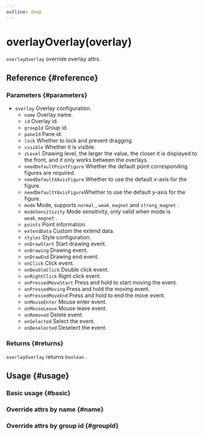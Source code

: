 ```yaml
---
outline: deep
---
```


# overlayOverlay(overlay)
`overlayOverlay` override overlay attrs.

## Reference {#reference}
<!--@include: @/@views/api/references/instance/overrideOverlay.md-->

### Parameters {#parameters}
- `overlay` Overlay configuration.
  - `name` Overlay name.
  - `id` Overlay id.
  - `groupId` Group id.
  - `paneId` Pane id.
  - `lock` Whether to lock and prevent dragging.
  - `visible` Whether it is visible.
  - `zLevel` Drawing level, the larger the value, the closer it is displayed to the front, and it only works between the overlays.
  - `needDefaultPointFigure` Whether the default point corresponding figures are required.
  - `needDefaultXAxisFigure` Whether to use the default x-axis for the figure.
  - `needDefaultYAxisFigure`Whether to use the default y-axis for the figure.
  - `mode` Mode, supports `normal` , `weak_magnet` and `strong_magnet` .
  - `modeSensitivity` Mode sensitivity, only valid when mode is `weak_magnet` .
  - `points` Point information.
  - `extendData` Custom the extend data.
  - `styles` Style configuration.
  - `onDrawStart` Start drawing event.
  - `onDrawing` Drawing event.
  - `onDrawEnd` Drawing end event.
  - `onClick` Click event.
  - `onDoubleClick` Double click event.
  - `onRightClick` Right click event.
  - `onPressedMoveStart` Press and hold to start moving the event.
  - `onPressedMoving` Press and hold the moving event.
  - `onPressedMoveEnd` Press and hold to end the move event.
  - `onMouseEnter` Mouse enter event.
  - `onMouseLeave` Mouse leave event.
  - `onRemoved` Delete event.
  - `onSelected` Select the event.
  - `onDeselected` Deselect the event.

### Returns {#returns}
`overlayOverlay` returns `boolean` .

## Usage {#usage}
<script setup>
import OverrideOverlayBasic from '../../../@views/api/samples/overrideOverlay-basic/index.vue'
import OverrideOverlayName from '../../../@views/api/samples/overrideOverlay-name/index.vue'
import OverrideOverlayGroupId from '../../../@views/api/samples/overrideOverlay-groupId/index.vue'
</script>

### Basic usage {#basic}
<OverrideOverlayBasic/>

### Override attrs by name {#name}
<OverrideOverlayName/>

### Override attrs by group id {#groupId}
<OverrideOverlayGroupId/>

